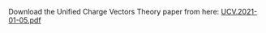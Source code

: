 Download the Unified Charge Vectors Theory paper from here: [UCV.2021-01-05.pdf](https://drive.google.com/file/d/1pCl4y33VZuhfXuEc1bCVE9lKFa6weNE8/view?usp=sharing)


